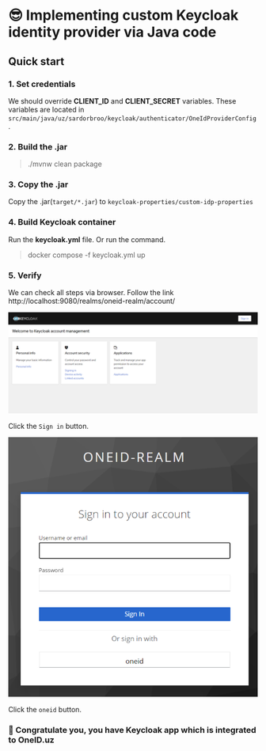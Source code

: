 # :sunglasses: Implementing custom Keycloak identity provider via Java code

## Quick start

### 1. Set credentials
We should override **CLIENT_ID** and **CLIENT_SECRET** variables. 
These variables are located in `src/main/java/uz/sardorbroo/keycloak/authenticator/OneIdProviderConfig`.

### 2. Build the .jar
> ./mvnw clean package

### 3. Copy the .jar
Copy the .jar(`target/*.jar`) to `keycloak-properties/custom-idp-properties`

### 4. Build Keycloak container
Run the **keycloak.yml** file. Or run the command.
> docker compose -f keycloak.yml up

### 5. Verify
We can check all steps via browser.
Follow the link http://localhost:9080/realms/oneid-realm/account/

![img.png](assets/readme/keycloak-user-console-ui-img.png)

Click the `Sign in` button.

![img.png](assets/readme/keycloak-login-ui.png)

Click the `oneid` button.

### :partying_face: Congratulate you, you have Keycloak app which is integrated to OneID.uz
